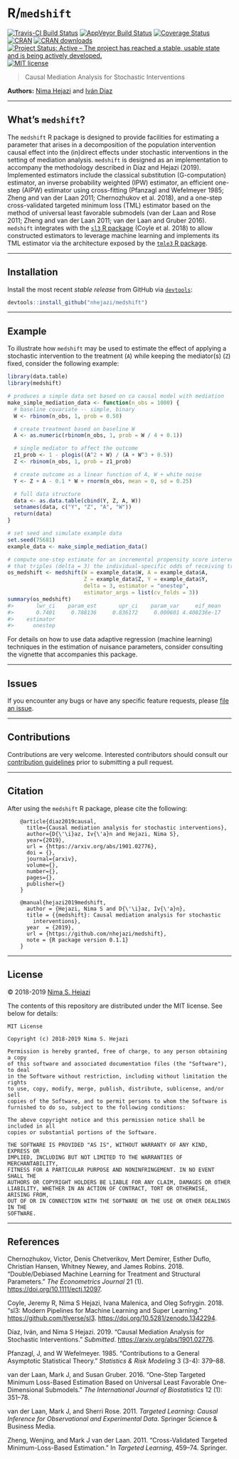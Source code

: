 
<!-- README.md is generated from README.Rmd. Please edit that file -->

# R/`medshift`

[![Travis-CI Build
Status](https://travis-ci.org/nhejazi/medshift.svg?branch=master)](https://travis-ci.org/nhejazi/medshift)
[![AppVeyor Build
Status](https://ci.appveyor.com/api/projects/status/github/nhejazi/medshift?branch=master&svg=true)](https://ci.appveyor.com/project/nhejazi/medshift)
[![Coverage
Status](https://img.shields.io/codecov/c/github/nhejazi/medshift/master.svg)](https://codecov.io/github/nhejazi/medshift?branch=master)
[![CRAN](http://www.r-pkg.org/badges/version/medshift)](http://www.r-pkg.org/pkg/medshift)
[![CRAN
downloads](https://cranlogs.r-pkg.org/badges/medshift)](https://CRAN.R-project.org/package=medshift)
[![Project Status: Active – The project has reached a stable, usable
state and is being actively
developed.](https://www.repostatus.org/badges/latest/active.svg)](https://www.repostatus.org/#active)
[![MIT
license](http://img.shields.io/badge/license-MIT-brightgreen.svg)](http://opensource.org/licenses/MIT)

> Causal Mediation Analysis for Stochastic Interventions

**Authors:** [Nima Hejazi](https://nimahejazi.org) and [Iván
Díaz](https://idiaz.xyz)

-----

## What’s `medshift`?

The `medshift` R package is designed to provide facilities for
estimating a parameter that arises in a decomposition of the population
intervention causal effect into the (in)direct effects under stochastic
interventions in the setting of mediation analysis. `medshift` is
designed as an implementation to accompany the methodology described in
Díaz and Hejazi (2019). Implemented estimators include the classical
substitution (G-computation) estimator, an inverse probability weighted
(IPW) estimator, an efficient one-step (AIPW) estimator using
cross-fitting (Pfanzagl and Wefelmeyer 1985; Zheng and van der Laan
2011; Chernozhukov et al. 2018), and a one-step cross-validated targeted
minimum loss (TML) estimator based on the method of universal least
favorable submodels (van der Laan and Rose 2011; Zheng and van der Laan
2011; van der Laan and Gruber 2016). `medshift` integrates with the
[`sl3` R package](https://github.com/tlverse/sl3) (Coyle et al. 2018) to
allow constructed estimators to leverage machine learning and implements
its TML estimator via the architecture exposed by the [`tmle3` R
package](https://github.com/tlverse/tmle3).

-----

## Installation

Install the most recent *stable release* from GitHub via
[`devtools`](https://www.rstudio.com/products/rpackages/devtools/):

``` r
devtools::install_github("nhejazi/medshift")
```

-----

## Example

To illustrate how `medshift` may be used to estimate the effect of
applying a stochastic intervention to the treatment (`A`) while keeping
the mediator(s) (`Z`) fixed, consider the following example:

``` r
library(data.table)
library(medshift)

# produces a simple data set based on ca causal model with mediation
make_simple_mediation_data <- function(n_obs = 1000) {
  # baseline covariate -- simple, binary
  W <- rbinom(n_obs, 1, prob = 0.50)

  # create treatment based on baseline W
  A <- as.numeric(rbinom(n_obs, 1, prob = W / 4 + 0.1))

  # single mediator to affect the outcome
  z1_prob <- 1 - plogis((A^2 + W) / (A + W^3 + 0.5))
  Z <- rbinom(n_obs, 1, prob = z1_prob)

  # create outcome as a linear function of A, W + white noise
  Y <- Z + A - 0.1 * W + rnorm(n_obs, mean = 0, sd = 0.25)

  # full data structure
  data <- as.data.table(cbind(Y, Z, A, W))
  setnames(data, c("Y", "Z", "A", "W"))
  return(data)
}

# set seed and simulate example data
set.seed(75681)
example_data <- make_simple_mediation_data()

# compute one-step estimate for an incremental propensity score intervention
# that triples (delta = 3) the individual-specific odds of receiving treatment
os_medshift <- medshift(W = example_data$W, A = example_data$A,
                        Z = example_data$Z, Y = example_data$Y,
                        delta = 3, estimator = "onestep",
                        estimator_args = list(cv_folds = 3))
summary(os_medshift)
#>       lwr_ci    param_est       upr_ci    param_var     eif_mean 
#>       0.7401     0.788136     0.836172     0.000601 4.408236e-17 
#>    estimator 
#>      onestep
```

For details on how to use data adaptive regression (machine learning)
techniques in the estimation of nuisance parameters, consider consulting
the vignette that accompanies this package.

-----

## Issues

If you encounter any bugs or have any specific feature requests, please
[file an issue](https://github.com/nhejazi/medshift/issues).

-----

## Contributions

Contributions are very welcome. Interested contributors should consult
our [contribution
guidelines](https://github.com/nhejazi/medshift/blob/master/CONTRIBUTING.md)
prior to submitting a pull request.

-----

## Citation

After using the `medshift` R package, please cite the following:

``` 
    @article{diaz2019causal,
      title={Causal mediation analysis for stochastic interventions},
      author={D{\'\i}az, Iv{\'a}n and Hejazi, Nima S},
      year={2019},
      url = {https://arxiv.org/abs/1901.02776},
      doi = {},
      journal={arxiv},
      volume={},
      number={},
      pages={},
      publisher={}
    }

    @manual{hejazi2019medshift,
      author = {Hejazi, Nima S and D{\'\i}az, Iv{\'a}n},
      title = {{medshift}: Causal mediation analysis for stochastic
        interventions},
      year  = {2019},
      url = {https://github.com/nhejazi/medshift},
      note = {R package version 0.1.1}
    }
```

-----

## License

© 2018-2019 [Nima S. Hejazi](https://nimahejazi.org)

The contents of this repository are distributed under the MIT license.
See below for details:

    MIT License
    
    Copyright (c) 2018-2019 Nima S. Hejazi
    
    Permission is hereby granted, free of charge, to any person obtaining a copy
    of this software and associated documentation files (the "Software"), to deal
    in the Software without restriction, including without limitation the rights
    to use, copy, modify, merge, publish, distribute, sublicense, and/or sell
    copies of the Software, and to permit persons to whom the Software is
    furnished to do so, subject to the following conditions:
    
    The above copyright notice and this permission notice shall be included in all
    copies or substantial portions of the Software.
    
    THE SOFTWARE IS PROVIDED "AS IS", WITHOUT WARRANTY OF ANY KIND, EXPRESS OR
    IMPLIED, INCLUDING BUT NOT LIMITED TO THE WARRANTIES OF MERCHANTABILITY,
    FITNESS FOR A PARTICULAR PURPOSE AND NONINFRINGEMENT. IN NO EVENT SHALL THE
    AUTHORS OR COPYRIGHT HOLDERS BE LIABLE FOR ANY CLAIM, DAMAGES OR OTHER
    LIABILITY, WHETHER IN AN ACTION OF CONTRACT, TORT OR OTHERWISE, ARISING FROM,
    OUT OF OR IN CONNECTION WITH THE SOFTWARE OR THE USE OR OTHER DEALINGS IN THE
    SOFTWARE.

-----

## References

<div id="refs" class="references">

<div id="ref-chernozhukov2018double">

Chernozhukov, Victor, Denis Chetverikov, Mert Demirer, Esther Duflo,
Christian Hansen, Whitney Newey, and James Robins. 2018.
“Double/Debiased Machine Learning for Treatment and Structural
Parameters.” *The Econometrics Journal* 21 (1).
<https://doi.org/10.1111/ectj.12097>.

</div>

<div id="ref-coyle2018sl3">

Coyle, Jeremy R, Nima S Hejazi, Ivana Malenica, and Oleg Sofrygin. 2018.
“sl3: Modern Pipelines for Machine Learning and Super Learning.”
<https://github.com/tlverse/sl3>.
<https://doi.org/10.5281/zenodo.1342294>.

</div>

<div id="ref-diaz2019causal">

Díaz, Iván, and Nima S Hejazi. 2019. “Causal Mediation Analysis for
Stochastic Interventions.” *Submitted*.
<https://arxiv.org/abs/1901.02776>.

</div>

<div id="ref-pfanzagl1985contributions">

Pfanzagl, J, and W Wefelmeyer. 1985. “Contributions to a General
Asymptotic Statistical Theory.” *Statistics & Risk Modeling* 3 (3-4):
379–88.

</div>

<div id="ref-vdl2016onestep">

van der Laan, Mark J, and Susan Gruber. 2016. “One-Step Targeted Minimum
Loss-Based Estimation Based on Universal Least Favorable One-Dimensional
Submodels.” *The International Journal of Biostatistics* 12 (1): 351–78.

</div>

<div id="ref-vdl2011targeted">

van der Laan, Mark J, and Sherri Rose. 2011. *Targeted Learning: Causal
Inference for Observational and Experimental Data*. Springer Science &
Business Media.

</div>

<div id="ref-zheng2011cross">

Zheng, Wenjing, and Mark J van der Laan. 2011. “Cross-Validated Targeted
Minimum-Loss-Based Estimation.” In *Targeted Learning*, 459–74.
Springer.

</div>

</div>
